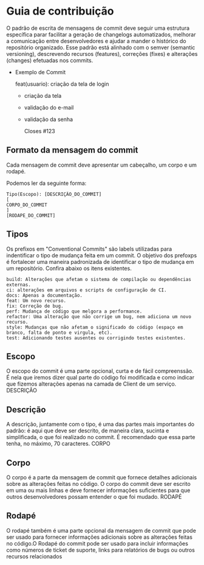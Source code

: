 # Guia de contribuição

O padrão de escrita de mensagens de commit deve seguir uma estrutura específica parar facilitar a geração de changelogs automatizados, melhorar a comunicação entre desenvolvedores e ajudar a mander o histórico do repositório organizado. Esse padrão está alinhado com o semver (semantic versioning), descrevendo recursos (features), correções (fixes) e alterações (changes) efetuadas nos commits.

- Exemplo de Commit

    feat(usuario): criação da tela de login

    - criação da tela
    - validação do e-mail
    - validação da senha

        Closes #123

## Formato da mensagem do commit

Cada mensagem de commit deve apresentar um cabeçalho, um corpo e um rodapé.

Podemos ler da seguinte forma:
```
Tipo(Escopo): [DESCRIÇÃO_DO_COMMIT]
[
CORPO_DO_COMMIT
]
[RODAPE_DO_COMMIT]
```

## Tipos

Os prefixos em "Conventional Commits" são labels utilizadas para indentificar o tipo de mudança feita em um commit. O objetivo dos prefoxps é fortalecer uma maneira padronizada de identificar o tipo de mudança em um repositório. Confira abaixo os itens existentes.

    build: Alterações que afetam o sistema de compilação ou dependências externas.
    ci: alterações em arquivos e scripts de configuração de CI.
    docs: Apenas a documentação.
    feat: Um novo recurso.
    fix: Correção de bug.
    perf: Mudança de código que melgora a performance.
    refactor: Uma alteração que não corrige um bug, nem adiciona um novo recurso.
    style: Mudanças que não afetam o significado do código (espaço em branco, falta de ponto e virgula, etc).
    test: Adicionando testes ausentes ou corrigindo testes existentes.

## Escopo

O escopo do commit é uma parte opcional, curta e de fácil compreenssão. É nela que iremos dizer qual parte do código foi modificada e como indicar que fizemos alterações apenas na camada de Client de um serviço.
DESCRIÇÃO

## Descrição
A descrição, juntamente com o tipo, é uma das partes mais importantes do padrão: é aqui que deve ser descrito, de maneira clara, sucinta e simplificada, o que foi realizado no commit. É recomendado que essa parte tenha, no máximo, 70 caracteres.
CORPO

## Corpo
O corpo é a parte da mensagem de commit que fornece detalhes adicionais sobre as alterações feitas no código. O corpo do commit deve ser escrito em uma ou mais linhas e deve fornecer informações suficientes para que outros desenvolvedores possam entender o que foi mudado.
RODAPÉ

## Rodapé
O rodapé também é uma parte opcional da mensagem de commit que pode ser usado para fornecer informações adicionais sobre as alterações feitas no código.O Rodapé do commit pode ser usado para incluir informações como números de ticket de suporte, links para relatórios de bugs ou outros recursos relacionados
